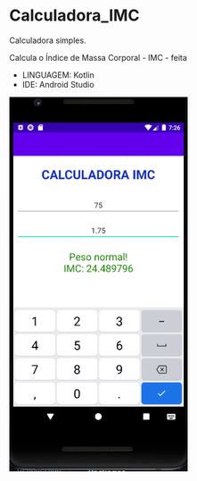 # Calculadora_IMC
Calculadora simples.

Calcula o Índice de Massa Corporal - IMC - feita

* LINGUAGEM: Kotlin
* IDE: Android Studio

![Screenshot](calculadoraIMC.PNG)
